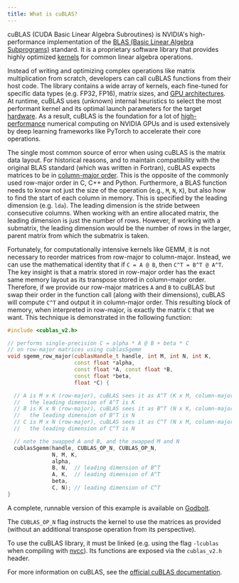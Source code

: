 ```yaml
---
title: What is cuBLAS?
---
```


cuBLAS (CUDA Basic Linear Algebra Subroutines) is NVIDIA's high-performance
implementation of the
[BLAS (Basic Linear Algebra Subprograms)](https://en.wikipedia.org/wiki/Basic_Linear_Algebra_Subprograms)
standard. It is a proprietary software library that provides highly optimized
[kernels](/gpu-glossary/device-software/kernel) for common linear algebra
operations.

Instead of writing and optimizing complex operations like matrix multiplication
from scratch, developers can call cuBLAS functions from their host code. The
library contains a wide array of kernels, each fine-tuned for specific data
types (e.g. FP32, FP16), matrix sizes, and
[GPU architectures](/gpu-glossary/device-hardware/streaming-multiprocessor-architecture).
At runtime, cuBLAS uses (unknown) internal heuristics to select the most
performant kernel and its optimal launch parameters for the target
[hardware](/gpu-glossary/device-hardware). As a result, cuBLAS is the foundation
for a lot of [high-performance](/gpu-glossary/perf) numerical computing on NVIDIA GPUs and is used
extensively by deep learning frameworks like PyTorch to accelerate their core
operations.

The single most common source of error when using cuBLAS is the matrix data
layout. For historical reasons, and to maintain compatibility with the original
BLAS standard (which was written in Fortran), cuBLAS expects matrices to be in
[column-major order](https://en.wikipedia.org/wiki/Row-_and_column-major_order).
This is the opposite of the commonly used row-major order in C, C++ and Python.
Furthermore, a BLAS function needs to know not just the size of the operation
(e.g., `M`, `N`, `K`), but also how to find the start of each column in memory.
This is specified by the leading dimension (e.g. `lda`). The leading dimension
is the stride between consecutive columns. When working with an entire allocated
matrix, the leading dimension is just the number of rows. However, if working
with a submatrix, the leading dimension would be the number of rows in the
larger, parent matrix from which the submatrix is taken.

Fortunately, for computationally intensive kernels like GEMM, it is not
necessary to reorder matrices from row-major to column-major. Instead, we can
use the mathematical identity that if `C = A @ B`, then `C^T = B^T @ A^T`. The
key insight is that a matrix stored in row-major order has the exact same memory
layout as its transpose stored in column-major order. Therefore, if we provide
our row-major matrices `A` and `B` to cuBLAS but swap their order in the
function call (along with their dimensions), cuBLAS will compute `C^T` and
output it in column-major order. This resulting block of memory, when
interpreted in row-major, is exactly the matrix `C` that we want. This technique
is demonstrated in the following function:

```cpp
#include <cublas_v2.h>

// performs single-precision C = alpha * A @ B + beta * C
// on row-major matrices using cublasSgemm
void sgemm_row_major(cublasHandle_t handle, int M, int N, int K,
                     const float *alpha,
                     const float *A, const float *B,
                     const float *beta,
                     float *C) {

  // A is M x K (row-major), cuBLAS sees it as A^T (K x M, column-major),
  //   the leading dimension of A^T is K
  // B is K x N (row-major), cuBLAS sees it as B^T (N x K, column-major),
  //   the leading dimension of B^T is N
  // C is M x N (row-major), cuBLAS sees it as C^T (N x M, column-major),
  //   the leading dimension of C^T is N

  // note the swapped A and B, and the swapped M and N
  cublasSgemm(handle, CUBLAS_OP_N, CUBLAS_OP_N,
              N, M, K,
              alpha,
              B, N,  // leading dimension of B^T
              A, K,  // leading dimension of A^T
              beta,
              C, N); // leading dimension of C^T
}
```

A complete, runnable version of this example is available on
[Godbolt](https://godbolt.org/z/axzYb75ro).

The `CUBLAS_OP_N` flag instructs the kernel to use the matrices as provided
(without an additional transpose operation from its perspective).

To use the cuBLAS library, it must be linked (e.g. using the flag `-lcublas`
when compiling with [nvcc](/gpu-glossary/host-software/nvcc)). Its functions are
exposed via the `cublas_v2.h` header.

For more information on cuBLAS, see the
[official cuBLAS documentation](https://docs.nvidia.com/cuda/cublas/).
